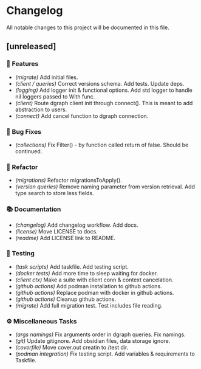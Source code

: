 # Changelog

All notable changes to this project will be documented in this file.

## [unreleased]

### 🚀 Features

- *(migrate)* Add initial files.
- *(client / queries)* Correct versions schema. Add tests. Update deps.
- *(logging)* Add logger init & functional options. Add std logger to handle nil loggers passed to With func.
- *(client)* Route dgraph client init through connect(). This is meant to add abstraction to users.
- *(connect)* Add cancel function to dgraph connection.

### 🐛 Bug Fixes

- *(collections)* Fix Filter() - by function called return of false. Should be continued.

### 🚜 Refactor

- *(migrations)* Refactor  migrationsToApply().
- *(version queries)* Remove naming parameter from version retrieval. Add type search to store less fields.

### 📚 Documentation

- *(changelog)* Add changelog workflow. Add docs.
- *(license)* Move LICENSE to docs.
- *(readme)* Add LICENSE link to README.

### 🧪 Testing

- *(task scripts)* Add taskfile. Add testing script.
- *(docker tests)* Add more time to sleep waiting for docker.
- *(client ctx)* Make a suite with client conn & context cancelation.
- *(github actions)* Add podman installation to github actions.
- *(github actions)* Replace podman with docker in github actions.
- *(github actions)* Cleanup github actions.
- *(migrate)* Add full migration test. Test includes file reading.

### ⚙️ Miscellaneous Tasks

- *(args namings)* Fix arguments order in dgraph queries. Fix namings.
- *(git)* Update gitignore. Add obsidian files, data storage ignore.
- *(coverfile)* Move cover.out creatin to /test dir.
- *(podman integration)* Fix testing script. Add variables & requirements to Taskfile.

<!-- generated by git-cliff -->
